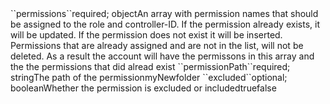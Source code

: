 <tr><td>``permissions``</td><td>required; object</td><td>An array with permission names that should be assigned to the role and controller-ID. If the permission already exists, it will be updated. If the permission does not
exist it will be inserted. Permissions that are already assigned and are not in the list, will not be deleted. As a result the account will have the permissons in this array and the 
the permissions that did alread exist</td><td></td><td></td></tr>

<tr><td>``permissionPath``</td><td>required; string</td><td>The path of the permission</td><td>myNewfolder</td><td></td></tr>
<tr><td>``excluded``</td><td>optional; boolean</td><td>Whether the permission is excluded or included</td><td>true</td><td>false</td></tr>



 